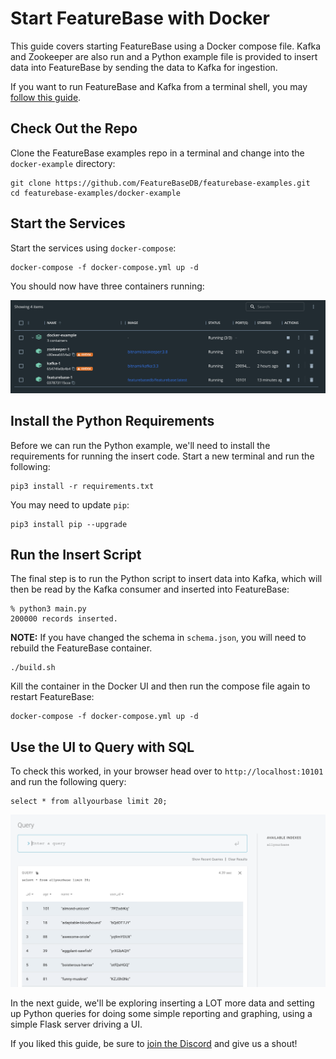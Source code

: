 # Start FeatureBase with Docker
This guide covers starting FeatureBase using a Docker compose file. Kafka and Zookeeper are also run and a Python example file is provided to insert data into FeatureBase by sending the data to Kafka for ingestion.

If you want to run FeatureBase and Kafka from a terminal shell, you may [follow this guide](https://github.com/FeatureBaseDB/featurebase-examples/tree/main/kafka-starter).

## Check Out the Repo
Clone the FeatureBase examples repo in a terminal and change into the `docker-example` directory:

```
git clone https://github.com/FeatureBaseDB/featurebase-examples.git
cd featurebase-examples/docker-example
```

## Start the Services
Start the services using `docker-compose`:

```
docker-compose -f docker-compose.yml up -d
```

You should now have three containers running:

![screenshot](docker.png)

## Install the Python Requirements
Before we can run the Python example, we'll need to install the requirements for running the insert code. Start a new terminal and run the following:

```
pip3 install -r requirements.txt
```

You may need to update `pip`:

```
pip3 install pip --upgrade
```

## Run the Insert Script
The final step is to run the Python script to insert data into Kafka, which will then be read by the Kafka consumer and inserted into FeatureBase:

```
% python3 main.py
200000 records inserted.
```

**NOTE:**
If you have changed the schema in `schema.json`, you will need to rebuild the FeatureBase container.

```
./build.sh
```

Kill the container in the Docker UI and then run the compose file again to restart FeatureBase:

```
docker-compose -f docker-compose.yml up -d
```

## Use the UI to Query with SQL
To check this worked, in your browser head over to `http://localhost:10101` and run the following query:

```
select * from allyourbase limit 20;
```

![ui](allyourbase.png)

In the next guide, we'll be exploring inserting a LOT more data and setting up Python queries for doing some simple reporting and graphing, using a simple Flask server driving a UI.

If you liked this guide, be sure to [join the Discord](https://discord.com/invite/bSBYjDbUUb) and give us a shout!


